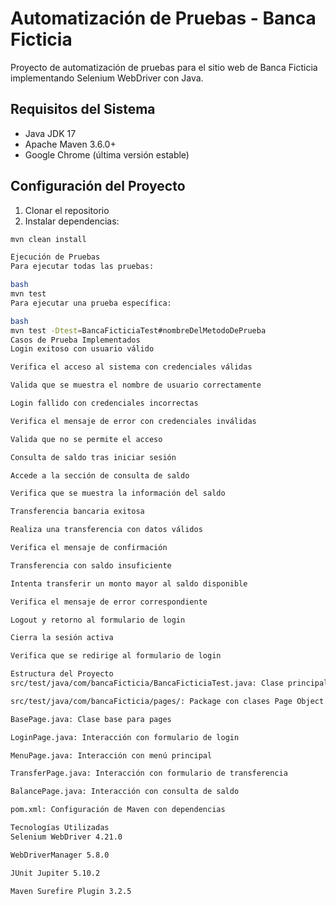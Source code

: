 # Automatización de Pruebas - Banca Ficticia

Proyecto de automatización de pruebas para el sitio web de Banca Ficticia implementando Selenium WebDriver con Java.

## Requisitos del Sistema
- Java JDK 17
- Apache Maven 3.6.0+
- Google Chrome (última versión estable)

## Configuración del Proyecto

1. Clonar el repositorio
2. Instalar dependencias:
```bash
mvn clean install

Ejecución de Pruebas
Para ejecutar todas las pruebas:

bash
mvn test
Para ejecutar una prueba específica:

bash
mvn test -Dtest=BancaFicticiaTest#nombreDelMetodoDePrueba
Casos de Prueba Implementados
Login exitoso con usuario válido

Verifica el acceso al sistema con credenciales válidas

Valida que se muestra el nombre de usuario correctamente

Login fallido con credenciales incorrectas

Verifica el mensaje de error con credenciales inválidas

Valida que no se permite el acceso

Consulta de saldo tras iniciar sesión

Accede a la sección de consulta de saldo

Verifica que se muestra la información del saldo

Transferencia bancaria exitosa

Realiza una transferencia con datos válidos

Verifica el mensaje de confirmación

Transferencia con saldo insuficiente

Intenta transferir un monto mayor al saldo disponible

Verifica el mensaje de error correspondiente

Logout y retorno al formulario de login

Cierra la sesión activa

Verifica que se redirige al formulario de login

Estructura del Proyecto
src/test/java/com/bancaFicticia/BancaFicticiaTest.java: Clase principal de pruebas

src/test/java/com/bancaFicticia/pages/: Package con clases Page Object

BasePage.java: Clase base para pages

LoginPage.java: Interacción con formulario de login

MenuPage.java: Interacción con menú principal

TransferPage.java: Interacción con formulario de transferencia

BalancePage.java: Interacción con consulta de saldo

pom.xml: Configuración de Maven con dependencias

Tecnologías Utilizadas
Selenium WebDriver 4.21.0

WebDriverManager 5.8.0

JUnit Jupiter 5.10.2

Maven Surefire Plugin 3.2.5